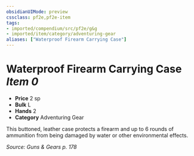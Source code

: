 ```yaml
---
obsidianUIMode: preview
cssclass: pf2e,pf2e-item
tags:
- imported/compendium/src/pf2e/g&g
- imported/item/category/adventuring-gear
aliases: ["Waterproof Firearm Carrying Case"]
---
```

# Waterproof Firearm Carrying Case *Item 0*  

- **Price** 2 sp
- **Bulk** L
- **Hands** 2
- **Category** Adventuring Gear

This buttoned, leather case protects a firearm and up to 6 rounds of ammunition from being damaged by water or other environmental effects.

*Source: Guns & Gears p. 178*